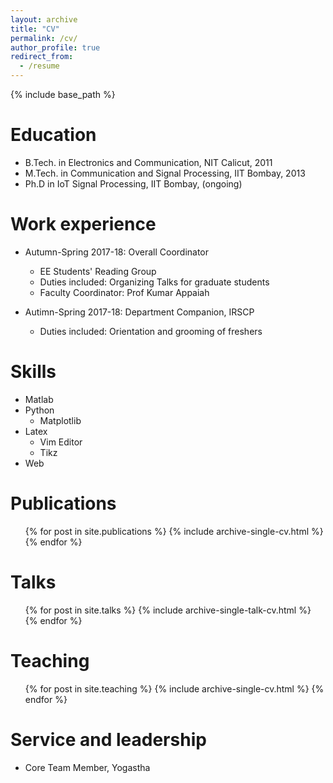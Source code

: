 ```yaml
---
layout: archive
title: "CV"
permalink: /cv/
author_profile: true
redirect_from:
  - /resume
---
```


{% include base_path %}

Education
======
* B.Tech. in Electronics and Communication, NIT Calicut, 2011
* M.Tech. in Communication and Signal Processing, IIT Bombay, 2013
* Ph.D in IoT Signal Processing, IIT Bombay, (ongoing)

Work experience
======
* Autumn-Spring 2017-18: Overall Coordinator
  * EE Students' Reading Group
  * Duties included: Organizing Talks for graduate students
  * Faculty Coordinator: Prof Kumar Appaiah

* Autimn-Spring 2017-18: Department Companion, IRSCP
  * Duties included: Orientation and grooming of freshers
  
Skills
======
* Matlab
* Python
  * Matplotlib
* Latex
  * Vim Editor
  * Tikz
* Web 

Publications
======
  <ul>{% for post in site.publications %}
    {% include archive-single-cv.html %}
  {% endfor %}</ul>
  
Talks
======
  <ul>{% for post in site.talks %}
    {% include archive-single-talk-cv.html %}
  {% endfor %}</ul>
  
Teaching
======
  <ul>{% for post in site.teaching %}
    {% include archive-single-cv.html %}
  {% endfor %}</ul>
  
Service and leadership
======
* Core Team Member, Yogastha
